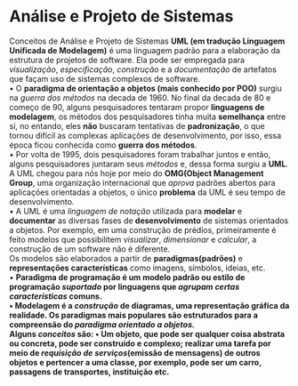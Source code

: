 # Análise e Projeto de Sistemas
Conceitos de Análise e Projeto de Sistemas
<b>UML (em tradução Linguagem Unificada de Modelagem)</b> é uma linguagem padrão para a elaboração da estrutura de projetos de software. Ela pode ser empregada para <i>visualização</i>, <i>especificação</i>, <i>construção</i> e a <i>documentação</i> de artefatos que façam uso de sistemas complexos de software.
<br>
• O <b>paradigma de orientação a objetos (mais conhecido por POO)</b> surgiu na <i>guerra dos métodos</i> na decada de 1960. No final da decada de 80 e começo de 90, alguns pesquisadores tentaram propor <b>linguagens de modelagem</b>, os métodos dos pesquisadores tinha muita <b>semelhança</b> entre sí, no entando, eles <b>não</b> buscaram tentativas de <b>padronização</b>, o que tornou difícil as complexas aplicações de desenvolvimento, por isso, essa época ficou conhecida como <b>guerra dos métodos</b>.
<br>
• Por volta de 1995, dois pesquisadores foram trabalhar juntos e então, alguns pesquisadores juntaram seus <i>métodos</i> e, dessa forma surgiu a <b>UML</b>.
<br>
A UML chegou para nós hoje por meio do <b>OMG(Object Management Group</b>, uma organização internacional que <i>aprova</i> padrões abertos para aplicações orientadas a objetos, o único <b>problema</b> da UML é seu tempo de desenvolvimento.
<br>
• A UML é uma <i>linguagem de notação</i> utilizada para <b>modelar</b> e <b>documentar</b> as diversas fases de <b>desenvolvimento</b> de sistemas orientados a objetos. Por exemplo, em uma construção de prédios, primeiramente é feito modelos que possibilitem <i>visualizar</i>, <i>dimensionar</i> e <i>calcular</i>, a construção de um software não é diferente.
<br>
Os modelos são elaborados a partir de <b>paradigmas(padrões)</b> e <b>representações características</b> como imagens, símbolos, ideias, etc.
<br>
• <b>Paradigma de programação é um modelo padrão ou estilo de programação <i>suportado</i> por linguagens que <i>agrupam certas características</i> comuns.
<br>
• <b>Modelagem</b> é a <i>construção</i> de diagramas, uma representação gráfica da realidade. Os paradigmas mais populares são <b>estruturados</b> para a compreensão do <i>paradigma orientado a objetos.</i>
<br>
Alguns <i>conceitos</i> são:
• Um <b>objeto</b>, que pode ser qualquer coisa abstrata ou concreta, pode ser construído e complexo; realizar uma tarefa por meio de <i>requisição de serviços</i>(emissão de mensagens) de outros objetos e pertencer a uma classe, por exemplo, pode ser um carro, passagens de transportes, instituição etc.
<br>